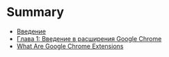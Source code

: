 # Summary

* [Введение](README.md)
* [Глава 1: Введение в расширения Google Chrome](chapter1.md)
* [What Are Google Chrome Extensions](what-are-google-chrome-extensions.md)

